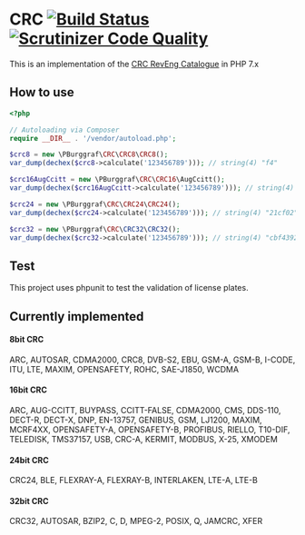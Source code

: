 # CRC [![Build Status](https://travis-ci.org/pburggraf/CRC.svg?branch=master)](https://travis-ci.org/pburggraf/CRC) [![Scrutinizer Code Quality](https://scrutinizer-ci.com/g/pburggraf/CRC/badges/quality-score.png?b=master)](https://scrutinizer-ci.com/g/pburggraf/CRC/?branch=master)
This is an implementation of the [CRC RevEng Catalogue](http://reveng.sourceforge.net/crc-catalogue/) in PHP 7.x

## How to use
```PHP
<?php

// Autoloading via Composer
require __DIR__ . '/vendor/autoload.php';

$crc8 = new \PBurggraf\CRC\CRC8\CRC8();
var_dump(dechex($crc8->calculate('123456789'))); // string(4) "f4"

$crc16AugCcitt = new \PBurggraf\CRC\CRC16\AugCcitt();
var_dump(dechex($crc16AugCcitt->calculate('123456789'))); // string(4) "e5cc"

$crc24 = new \PBurggraf\CRC\CRC24\CRC24();
var_dump(dechex($crc24->calculate('123456789'))); // string(4) "21cf02"

$crc32 = new \PBurggraf\CRC\CRC32\CRC32();
var_dump(dechex($crc32->calculate('123456789'))); // string(4) "cbf43926"
```

## Test
This project uses phpunit to test the validation of license plates.

## Currently implemented
#### 8bit CRC
ARC, AUTOSAR, CDMA2000, CRC8, DVB-S2, EBU, GSM-A, GSM-B, I-CODE, ITU, LTE, MAXIM, OPENSAFETY, ROHC, SAE-J1850, WCDMA

#### 16bit CRC
ARC, AUG-CCITT, BUYPASS, CCITT-FALSE, CDMA2000, CMS, DDS-110, DECT-R, DECT-X, DNP, EN-13757, GENIBUS, GSM, LJ1200,
MAXIM, MCRF4XX, OPENSAFETY-A, OPENSAFETY-B, PROFIBUS, RIELLO, T10-DIF, TELEDISK, TMS37157, USB, CRC-A, KERMIT, MODBUS,
X-25, XMODEM

#### 24bit CRC
CRC24, BLE, FLEXRAY-A, FLEXRAY-B, INTERLAKEN, LTE-A, LTE-B

#### 32bit CRC
CRC32, AUTOSAR, BZIP2, C, D, MPEG-2, POSIX, Q, JAMCRC, XFER